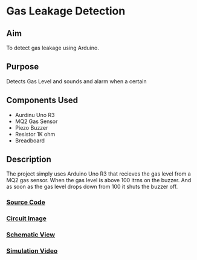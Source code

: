 # Gas Leakage Detection
## Aim
To detect gas leakage using Arduino.
## Purpose
Detects Gas Level and sounds and alarm when a certain 
## Components Used
- Aurdinu Uno R3
- MQ2 Gas Sensor
- Piezo Buzzer
- Resistor 1K ohm
- Breadboard

## Description
The project simply uses Arduino Uno R3 that recieves the gas level from a MQ2 gas sensor. When the gas level is above 100 itrns on the buzzer. And as soon as the gas level drops down from 100 it shuts the buzzer off.

### [Source Code](https://github.com/san-13/IoT-Spot/blob/main/Arduino/Gas-Leakage-Detection/Source%20Code.ino)
### [Circuit Image](https://github.com/san-13/IoT-Spot/blob/main/Arduino/Gas-Leakage-Detection/Circuit%20Image.png)
### [Schematic View](https://github.com/san-13/IoT-Spot/blob/main/Arduino/Gas-Leakage-Detection/Schematic%20View.png)
### [Simulation Video](https://github.com/san-13/IoT-Spot/blob/main/Arduino/Gas-Leakage-Detection/Simulation%20Video.webm)
